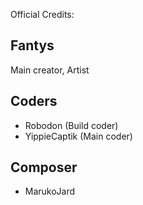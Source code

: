Official Credits: 

Fantys
---------
Main creator, Artist

Coders
-------
- Robodon (Build coder)
- YippieCaptik (Main coder)

Composer
--------
- MarukoJard
